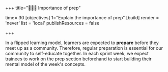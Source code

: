 +++
title="🧑🏾‍💻 Importance of prep"

time= 30
[objectives]
    1="Explain the importance of prep"
[build]
  render = 'never'
  list = 'local'
  publishResources = false

+++

In a flipped learning model, learners are expected to **prepare** before they meet up as a community. Therefore, regular preparation is essential for our community to self-educate together. In each sprint week, we expect trainees to work on the prep section beforehand to start building their mental model of the week's concepts.
